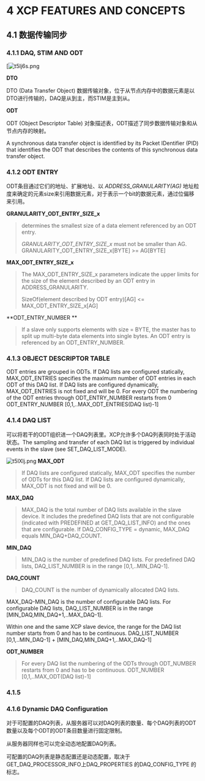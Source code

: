 # 4	XCP FEATURES AND CONCEPTS



## 4.1	数据传输同步



### 4.1.1	DAQ, STIM AND ODT

[![t5lj6s.png](https://s1.ax1x.com/2020/06/09/t5lj6s.png)

**DTO**

DTO (Data Transfer Object) 数据传输对象，位于从节点内存中的数据元素是以DTO进行传输的，DAQ是从到主，而STIM是主到从。

**ODT**

ODT (Object Descriptor Table) 对象描述表，ODT描述了同步数据传输对象和从节点内存的映射。



A synchronous data transfer object is identified by its Packet IDentifier (PID) that identifies
the ODT that describes the contents of this synchronous data transfer object.  



### 4.1.2	ODT ENTRY

ODT条目通过它们的地址、扩展地址、以 *ADDRESS_GRANULARITY(AG)* 地址粒度来确定的元素size来引用数据元素，对于表示一个bit的数据元素，通过位偏移来引用。

**GRANULARITY_ODT_ENTRY_SIZE_x**

> determines the smallest size of a data element referenced by an ODT entry.
>
> *GRANULARITY_ODT_ENTRY_SIZE_x* must not be smaller than AG.
> GRANULARITY_ODT_ENTRY_SIZE_x[BYTE] >= AG[BYTE] 



**MAX_ODT_ENTRY_SIZE_x**

> The MAX_ODT_ENTRY_SIZE_x parameters indicate the upper limits for the size of the
> element described by an ODT entry in ADDRESS_GRANULARITY.  
>
> SizeOf(element described by ODT entry)[AG] <= MAX_ODT_ENTRY_SIZE_x[AG]  



**ODT_ENTRY_NUMBER **

> If a slave only supports elements with size = BYTE, the master has to split up multi-byte
> data elements into single bytes.
> An ODT entry is referenced by an ODT_ENTRY_NUMBER.  



### 4.1.3	OBJECT DESCRIPTOR TABLE

ODT entries are grouped in ODTs.
If DAQ lists are configured statically, MAX_ODT_ENTRIES specifies the maximum number
of ODT entries in each ODT of this DAQ list.
If DAQ lists are configured dynamically, MAX_ODT_ENTRIES is not fixed and will be 0.
For every ODT the numbering of the ODT entries through ODT_ENTRY_NUMBER restarts
from 0
ODT_ENTRY_NUMBER [0,1,..MAX_ODT_ENTRIES(DAQ list)-1]  



### 4.1.4	DAQ LIST

可以将若干的ODT组织进一个DAQ列表里。XCP允许多个DAQ列表同时处于活动状态。The sampling and transfer of each DAQ list is triggered by individual events in the slave (see SET_DAQ_LIST_MODE).  

![t5lXlj.png](https://s1.ax1x.com/2020/06/09/t5lXlj.png)
**MAX_ODT**

> If DAQ lists are configured statically, MAX_ODT specifies the number of ODTs for this
> DAQ list.
> If DAQ lists are configured dynamically, MAX_ODT is not fixed and will be 0.  

**MAX_DAQ**

> MAX_DAQ is the total number of DAQ lists available in the slave device. It includes the
> predefined DAQ lists that are not configurable (indicated with PREDEFINED at
> GET_DAQ_LIST_INFO) and the ones that are configurable. If DAQ_CONFIG_TYPE =
> dynamic, MAX_DAQ equals MIN_DAQ+DAQ_COUNT.  

**MIN_DAQ**

> MIN_DAQ is the number of predefined DAQ lists. For predefined DAQ lists,
> DAQ_LIST_NUMBER is in the range [0,1,..MIN_DAQ-1].  

**DAQ_COUNT**

> DAQ_COUNT is the number of dynamically allocated DAQ lists.  

MAX_DAQ-MIN_DAQ is the number of configurable DAQ lists. For configurable DAQ lists,
DAQ_LIST_NUMBER is in the range [MIN_DAQ,MIN_DAQ+1,..MAX_DAQ-1].  

Within one and the same XCP slave device, the range for the DAQ list number starts from
0 and has to be continuous.
DAQ_LIST_NUMBER [0,1,..MIN_DAQ-1] + [MIN_DAQ,MIN_DAQ+1,..MAX_DAQ-1]  

**ODT_NUMBER**

> For every DAQ list the numbering of the ODTs through ODT_NUMBER restarts from 0 and
> has to be continuous.
> ODT_NUMBER [0,1,..MAX_ODT(DAQ list)-1]  



### 4.1.5	



### 4.1.6	Dynamic DAQ Configuration

对于可配置的DAQ列表，从服务器可以对DAQ列表的数量、每个DAQ列表的ODT数量以及每个ODT的ODT条目数量进行固定限制。

从服务器同样也可以完全动态地配置DAQ列表。

可配置的DAQ列表是静态配置还是动态配置，取决于GET_DAQ_PROCESSOR_INFO上DAQ_PROPERTIES  的DAQ_CONFIG_TYPE   的标志。

























